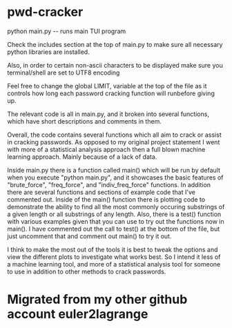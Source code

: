 # pwd-cracker

python main.py -- runs main TUI program

Check the includes section at the top of main.py to make sure all necessary python libraries are installed.

Also, in order to certain non-ascii characters to be displayed make sure you terminal/shell are set to UTF8 encoding

Feel free to change the global LIMIT, variable at the top of the file as it controls how long each password cracking function will runbefore giving up. 

The relevant code is all in main.py, and it broken into several functions, which have short descriptions and comments in them.

Overall, the code contains several functions which all aim to crack or assist in cracking passwords. As opposed to my original project statement I went with more of a statistical analysis approach then a full blown machine learning approach. Mainly because of a lack of data.

Inside main.py there is a function called main() which will be run by default when you execute "python main.py", and it showcases the basic features of "brute\_force", "freq\_force", and "indiv\_freq\_force" functions. In addition there are several functions and sections of example code that I've commented out. Inside of the main() function there is plotting code to demonstrate the ability to find all the most commonly occuring substrings of a given length or all substrings of any length. Also, there is a test() function with various examples given that you can use to try out the functions now in main(). I have commented out the call to test() at the bottom of the file, but just uncomment that and comment out main() to try it out.

I think to make the most out of the tools it is best to tweak the options and view the different plots to investigate what works best. So I intend it less of a machine learning tool, and more of a statistical analysis tool for someone to use in addition to other methods to crack passwords.

# Migrated from my other github account euler2lagrange
